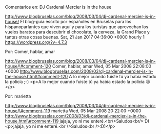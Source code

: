Comentarios en: DJ Cardenal Mercier is in the house

http://www.blogbruselas.com/blog/2008/03/04/dj-cardenal-mercier-is-in-house/
El blog-guía escrito por españoles en Bruselas para los hispanoparlantes
que viven aquí y para los turistas que aprovechan los vuelos baratos
para descubrir el chocolate, la cerveza, la Grand Place y tantas otras
cosas buenas. Sat, 21 Jan 2017 04:36:00 +0000 hourly 1
https://wordpress.org/?v=4.7.3

Por: Comer, hablar, amar

http://www.blogbruselas.com/blog/2008/03/04/dj-cardenal-mercier-is-in-house/\#comment-120
Comer, hablar, amar Wed, 05 Mar 2008 22:08:00 +0000
http://www.blogbruselas.com/2008/03/dj-cardenal-mercier-is-in-the-house.html\#comment-120
A lo mejor cuando fuiste tú ya había estado la policía ;-) \<p\>A lo
mejor cuando fuiste tú ya había estado la policía 😉\</p\>

Por: marietta

http://www.blogbruselas.com/blog/2008/03/04/dj-cardenal-mercier-is-in-house/\#comment-119
marietta Wed, 05 Mar 2008 20:22:00 +0000
http://www.blogbruselas.com/2008/03/dj-cardenal-mercier-is-in-the-house.html\#comment-119
jajaja, yo ni me enteré.&lt;br/&gt;Saludos&lt;br/&gt;:D) \<p\>jajaja, yo
ni me enteré.\<br /\>Saludos\<br /\>:D)\</p\>
